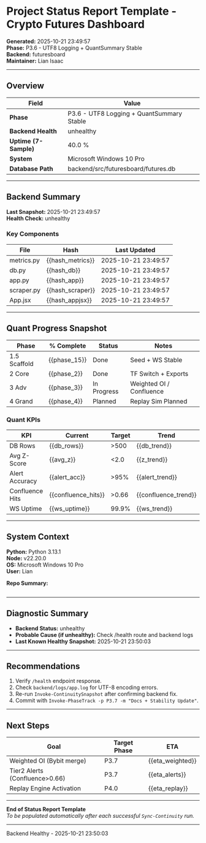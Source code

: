 # Project Status Report Template - Crypto Futures Dashboard

**Generated:** 2025-10-21 23:49:57  
**Phase:** P3.6 - UTF8 Logging + QuantSummary Stable  
**Backend:** futuresboard  
**Maintainer:** Lian Isaac  

---

## Overview

| Field | Value |
|-------|-------|
| **Phase** | P3.6 - UTF8 Logging + QuantSummary Stable |
| **Backend Health** | unhealthy |
| **Uptime (7-Sample)** | 40.0 % |
| **System** | Microsoft Windows 10 Pro |
| **Database Path** | backend/src/futuresboard/futures.db |

---

## Backend Summary

**Last Snapshot:** 2025-10-21 23:49:57  
**Health Check:** unhealthy  

### Key Components
| File | Hash | Last Updated |
|------|------|---------------|
| metrics.py | {{hash_metrics}} | 2025-10-21 23:49:57 |
| db.py | {{hash_db}} | 2025-10-21 23:49:57 |
| app.py | {{hash_app}} | 2025-10-21 23:49:57 |
| scraper.py | {{hash_scraper}} | 2025-10-21 23:49:57 |
| App.jsx | {{hash_appjsx}} | 2025-10-21 23:49:57 |

---

## Quant Progress Snapshot

| Phase | % Complete | Status | Notes |
|--------|-------------|--------|--------|
| 1.5 Scaffold | {{phase_15}} | Done | Seed + WS Stable |
| 2 Core | {{phase_2}} | Done | TF Switch + Exports |
| 3 Adv | {{phase_3}} | In Progress | Weighted OI / Confluence |
| 4 Grand | {{phase_4}} | Planned | Replay Sim Planned |

### Quant KPIs
| KPI | Current | Target | Trend |
|------|----------|---------|--------|
| DB Rows | {{db_rows}} | >500 | {{db_trend}} |
| Avg Z-Score | {{avg_z}} | <2.0 | {{z_trend}} |
| Alert Accuracy | {{alert_acc}} | >95% | {{alert_trend}} |
| Confluence Hits | {{confluence_hits}} | >0.66 | {{confluence_trend}} |
| WS Uptime | {{ws_uptime}} | 99.9% | {{ws_trend}} |

---

## System Context

**Python:** Python 3.13.1  
**Node:** v22.20.0  
**OS:** Microsoft Windows 10 Pro  
**User:** Lian  

**Repo Summary:**  
```text

```

---

## Diagnostic Summary

- **Backend Status:** unhealthy  
- **Probable Cause (if unhealthy):** Check /health route and backend logs  
- **Last Known Healthy Snapshot:** 2025-10-21 23:50:03  

---

## Recommendations

1. Verify `/health` endpoint response.  
2. Check `backend/logs/app.log` for UTF-8 encoding errors.  
3. Re-run `Invoke-ContinuitySnapshot` after confirming backend fix.  
4. Commit with `Invoke-PhaseTrack -p P3.7 -m "Docs + Stability Update"`.  

---

## Next Steps

| Goal | Target Phase | ETA |
|------|----------------|-----|
| Weighted OI (Bybit merge) | P3.7 | {{eta_weighted}} |
| Tier2 Alerts (Confluence>0.66) | P3.7 | {{eta_alerts}} |
| Replay Engine Activation | P4.0 | {{eta_replay}} |

---

**End of Status Report Template**  
*To be populated automatically after each successful `Sync-Continuity` run.*

---
Backend Healthy - 2025-10-21 23:50:03